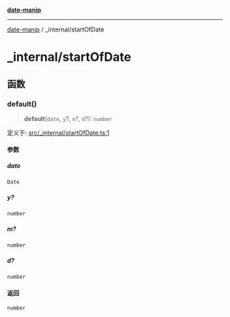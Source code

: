 [**date-manip**](../index.md)

***

[date-manip](../modules.md) / \_internal/startOfDate

# \_internal/startOfDate

## 函数

### default()

> **default**(`date`, `y`?, `m`?, `d`?): `number`

定义于: [src/\_internal/startOfDate.ts:1](https://github.com/fengxinming/date-manip/blob/3800a276ff67972284419177dad55ada4d463d78/src/_internal/startOfDate.ts#L1)

#### 参数

##### date

`Date`

##### y?

`number`

##### m?

`number`

##### d?

`number`

#### 返回

`number`
